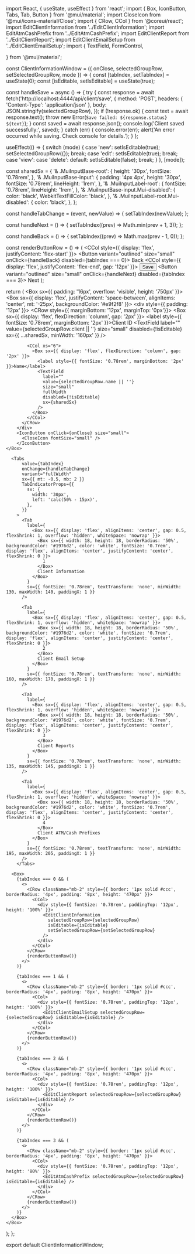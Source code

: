 import React, { useState, useEffect } from 'react';
import { Box, IconButton, Tabs, Tab, Button } from '@mui/material';
import CloseIcon from '@mui/icons-material/Close';
import { CRow, CCol } from '@coreui/react';
import EditClientInformation from '../EditClientInformation';
import EditAtmCashPrefix from '../EditAtmCashPrefix';
import EditClientReport from '../EditClientReport';
import EditClientEmailSetup from '../EditClientEmailSetup';
import {
  TextField,
  FormControl,

} from '@mui/material';

const ClientInformationWindow = ({ onClose, selectedGroupRow, setSelectedGroupRow, mode }) => {
  const [tabIndex, setTabIndex] = useState(0);
  const [isEditable, setIsEditable] = useState(true);

  const handleSave = async () => {
    try {
      const response = await fetch('http://localhost:4444/api/client/save', {
        method: 'POST',
        headers: { 'Content-Type': 'application/json' },
        body: JSON.stringify(selectedGroupRow),
      });
      if (!response.ok) {
        const text = await response.text();
        throw new Error(`Save failed: ${response.status} ${text}`);
      }
      const saved = await response.json();
      console.log('Client saved successfully:', saved);
    } catch (err) {
      console.error(err);
      alert('An error occurred while saving. Check console for details.');
    }
  };

  useEffect(() => {
    switch (mode) {
      case 'new':
        setIsEditable(true);
        setSelectedGroupRow({});
        break;
      case 'edit':
        setIsEditable(true);
        break;
      case 'view':
      case 'delete':
      default:
        setIsEditable(false);
        break;
    }
  }, [mode]);

  const sharedSx = {
    '& .MuiInputBase-root': {
      height: '30px',
      fontSize: '0.78rem',
    },
    '& .MuiInputBase-input': {
      padding: '4px 4px',
      height: '30px',
      fontSize: '0.78rem',
      lineHeight: '1rem',
    },
    '& .MuiInputLabel-root': {
      fontSize: '0.78rem',
      lineHeight: '1rem',
    },
    '& .MuiInputBase-input.Mui-disabled': {
      color: 'black',
      WebkitTextFillColor: 'black',
    },
    '& .MuiInputLabel-root.Mui-disabled': {
      color: 'black',
    },
  };

  const handleTabChange = (event, newValue) => {
    setTabIndex(newValue);
  };

  const handleNext = () => {
    setTabIndex((prev) => Math.min(prev + 1, 3));
  };

  const handleBack = () => {
    setTabIndex((prev) => Math.max(prev - 1, 0));
  };

  const renderButtonRow = () => (
    <CRow className="mt-3">
      <CCol style={{ display: 'flex', justifyContent: 'flex-start' }}>
        <Button variant="outlined" size="small" onClick={handleBack} disabled={tabIndex === 0}>
          Back
        </Button>
      </CCol>
      <CCol style={{ display: 'flex', justifyContent: 'flex-end', gap: '12px' }}>
        <Button variant="contained" size="small" onClick={handleSave}>
          Save
        </Button>
        <Button variant="outlined" size="small" onClick={handleNext} disabled={tabIndex === 3}>
          Next
        </Button>
      </CCol>
    </CRow>
  );

  return (
    <Box sx={{ padding: '16px', overflow: 'visible', height: '750px' }}>
      <Box sx={{ display: 'flex', justifyContent: 'space-between', alignItems: 'center', mt: '-25px', backgroundColor: '#e9f2f8' }}>
        <div style={{ padding: '12px' }}>
          <CRow style={{ marginBottom: '12px', marginTop: '0px'}}>
            <CCol xs="6">
              <Box sx={{ display: 'flex', flexDirection: 'column', gap: '2px' }}>
                <label style={{ fontSize: '0.78rem', marginBottom: '2px' }}>Client ID</label>
                <TextField
                  label=""
                  value={selectedGroupRow.client || ''}
                  size="small"
                  disabled={!isEditable}
                  sx={{ ...sharedSx, minWidth: '160px' }}
                />
              </Box>
            </CCol>

            <CCol xs="6">
              <Box sx={{ display: 'flex', flexDirection: 'column', gap: '2px' }}>
                <label style={{ fontSize: '0.78rem', marginBottom: '2px' }}>Name</label>
                <TextField
                  label=""
                  value={selectedGroupRow.name || ''}
                  size="small"
                  fullWidth
                  disabled={!isEditable}
                  sx={sharedSx}
                />
              </Box>
            </CCol>
          </CRow>
        </div>
        <IconButton onClick={onClose} size="small">
          <CloseIcon fontSize="small" />
        </IconButton>
    </Box>

      <Tabs
          value={tabIndex}
          onChange={handleTabChange}
          variant="fullWidth"
          sx={{ mt: -0.5, mb: 2 }}
          TabIndicatorProps={{
            sx: {
              width: '30px',
              left: 'calc(50% - 15px)',
            },
          }}
        >
          <Tab
            label={
              <Box sx={{ display: 'flex', alignItems: 'center', gap: 0.5, flexShrink: 1, overflow: 'hidden', whiteSpace: 'nowrap' }}>
                <Box sx={{ width: 18, height: 18, borderRadius: '50%', backgroundColor: '#1976d2', color: 'white', fontSize: '0.7rem', display: 'flex', alignItems: 'center', justifyContent: 'center', flexShrink: 0 }}>
                  1
                </Box>
                Client Information
              </Box>
            }
            sx={{ fontSize: '0.78rem', textTransform: 'none', minWidth: 130, maxWidth: 140, paddingX: 1 }}
          />

          <Tab
            label={
              <Box sx={{ display: 'flex', alignItems: 'center', gap: 0.5, flexShrink: 1, overflow: 'hidden', whiteSpace: 'nowrap' }}>
                <Box sx={{ width: 18, height: 18, borderRadius: '50%', backgroundColor: '#1976d2', color: 'white', fontSize: '0.7rem', display: 'flex', alignItems: 'center', justifyContent: 'center', flexShrink: 0 }}>
                  2
                </Box>
                Client Email Setup
              </Box>
            }
            sx={{ fontSize: '0.78rem', textTransform: 'none', minWidth: 160, maxWidth: 170, paddingX: 1 }}
          />

          <Tab
            label={
              <Box sx={{ display: 'flex', alignItems: 'center', gap: 0.5, flexShrink: 1, overflow: 'hidden', whiteSpace: 'nowrap' }}>
                <Box sx={{ width: 18, height: 18, borderRadius: '50%', backgroundColor: '#1976d2', color: 'white', fontSize: '0.7rem', display: 'flex', alignItems: 'center', justifyContent: 'center', flexShrink: 0 }}>
                  3
                </Box>
                Client Reports
              </Box>
            }
            sx={{ fontSize: '0.78rem', textTransform: 'none', minWidth: 135, maxWidth: 145, paddingX: 1 }}
          />

          <Tab
            label={
              <Box sx={{ display: 'flex', alignItems: 'center', gap: 0.5, flexShrink: 1, overflow: 'hidden', whiteSpace: 'nowrap' }}>
                <Box sx={{ width: 18, height: 18, borderRadius: '50%', backgroundColor: '#1976d2', color: 'white', fontSize: '0.7rem', display: 'flex', alignItems: 'center', justifyContent: 'center', flexShrink: 0 }}>
                  4
                </Box>
                Client ATM/Cash Prefixes
              </Box>
            }
            sx={{ fontSize: '0.78rem', textTransform: 'none', minWidth: 195, maxWidth: 205, paddingX: 1 }}
          />
        </Tabs>

      <Box>
        {tabIndex === 0 && (
          <>
            <CRow className="mb-2" style={{ border: '1px solid #ccc', borderRadius: '4px', padding: '8px', height: '470px' }}>
              <CCol>
                <div style={{ fontSize: '0.78rem', paddingTop: '12px', height: '100%' }}>
                  <EditClientInformation
                    selectedGroupRow={selectedGroupRow}
                    isEditable={isEditable}
                    setSelectedGroupRow={setSelectedGroupRow}
                  />
                </div>
              </CCol>
            </CRow>
            {renderButtonRow()}
          </>
        )}

        {tabIndex === 1 && (
          <>
            <CRow className="mb-2" style={{ border: '1px solid #ccc', borderRadius: '4px', padding: '8px', height: '470px' }}>
              <CCol>
                <div style={{ fontSize: '0.78rem', paddingTop: '12px', height: '100%' }}>
                  <EditClientEmailSetup selectedGroupRow={selectedGroupRow} isEditable={isEditable} />
                </div>
              </CCol>
            </CRow>
            {renderButtonRow()}
          </>
        )}

        {tabIndex === 2 && (
          <>
            <CRow className="mb-2" style={{ border: '1px solid #ccc', borderRadius: '4px', padding: '8px', height: '470px' }}>
              <CCol>
                <div style={{ fontSize: '0.78rem', paddingTop: '12px', height: '100%' }}>
                  <EditClientReport selectedGroupRow={selectedGroupRow} isEditable={isEditable} />
                </div>
              </CCol>
            </CRow>
            {renderButtonRow()}
          </>
        )}

        {tabIndex === 3 && (
          <>
            <CRow className="mb-2" style={{ border: '1px solid #ccc', borderRadius: '4px', padding: '8px', height: '470px' }}>
              <CCol>
                <div style={{ fontSize: '0.78rem', paddingTop: '12px', height: '80%' }}>
                  <EditAtmCashPrefix selectedGroupRow={selectedGroupRow} isEditable={isEditable} />
                </div>
              </CCol>
            </CRow>
            {renderButtonRow()}
          </>
        )}
      </Box>
    </Box>
  );
};

export default ClientInformationWindow;
